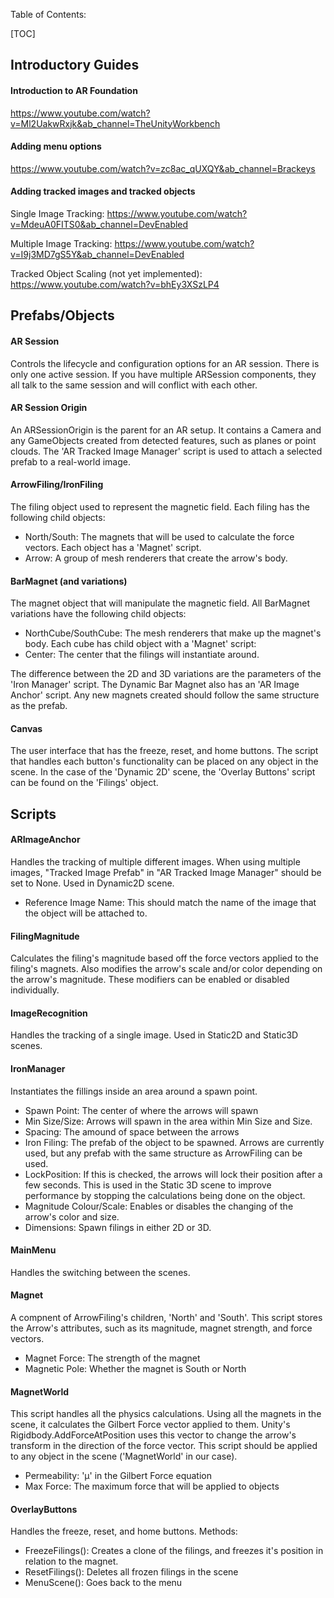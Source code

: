 Table of Contents:

[TOC]

## Introductory Guides

#### Introduction to AR Foundation
https://www.youtube.com/watch?v=Ml2UakwRxjk&ab_channel=TheUnityWorkbench

#### Adding menu options
https://www.youtube.com/watch?v=zc8ac_qUXQY&ab_channel=Brackeys

#### Adding tracked images and tracked objects
Single Image Tracking: https://www.youtube.com/watch?v=MdeuA0FITS0&ab_channel=DevEnabled

Multiple Image Tracking: https://www.youtube.com/watch?v=I9j3MD7gS5Y&ab_channel=DevEnabled

Tracked Object Scaling (not yet implemented): https://www.youtube.com/watch?v=bhEy3XSzLP4



## Prefabs/Objects

#### AR Session
Controls the lifecycle and configuration options for an AR session. There is only one active session. If you have multiple ARSession components, they all talk to the same session and will conflict with each other.

#### AR Session Origin
An ARSessionOrigin is the parent for an AR setup. It contains a Camera and any GameObjects created from detected features, such as planes or point clouds. The 'AR Tracked Image Manager' script is used to attach a selected prefab to a real-world image. 

#### ArrowFiling/IronFiling
The filing object used to represent the magnetic field. Each filing has the following child objects:
- North/South: The magnets that will be used to calculate the force vectors. Each object has a 'Magnet' script.
- Arrow: A group of mesh renderers that create the arrow's body. 

#### BarMagnet (and variations)
The magnet object that will manipulate the magnetic field. All BarMagnet variations have the following child objects:
- NorthCube/SouthCube: The mesh renderers that make up the magnet's body. Each cube has child object with a 'Magnet' script:
- Center: The center that the filings will instantiate around.

The difference between the 2D and 3D variations are the parameters of the 'Iron Manager' script. The Dynamic Bar Magnet also has an 'AR Image Anchor' script. Any new magnets created should follow the same structure as the prefab. 

#### Canvas
The user interface that has the freeze, reset, and home buttons. The script that handles each button's functionality can be placed on any object in the scene. In the case of the 'Dynamic 2D' scene, the 'Overlay Buttons' script can be found on the 'Filings' object. 

## Scripts
#### ARImageAnchor
Handles the tracking of multiple different images. When using multiple images, "Tracked Image Prefab" in "AR Tracked Image Manager" should be set to None. Used in Dynamic2D scene.
- Reference Image Name: This should match the name of the image that the object will be attached to.

#### FilingMagnitude
Calculates the filing's magnitude based off the force vectors applied to the filing's magnets. Also modifies the arrow's scale and/or color depending on the arrow's magnitude. These modifiers can be enabled or disabled individually. 

#### ImageRecognition
Handles the tracking of a single image. Used in Static2D and Static3D scenes.

#### IronManager
Instantiates the fillings inside an area around a spawn point. 

- Spawn Point: The center of where the arrows will spawn
- Min Size/Size: Arrows will spawn in the area within Min Size and Size.
- Spacing: The amound of space between the arrows
- Iron Filing: The prefab of the object to be spawned. Arrows are currently used, but any prefab with the same structure as ArrowFiling can be used. 
- LockPosition: If this is checked, the arrows will lock their position after a few seconds. This is used in the Static 3D scene to improve performance by stopping the calculations being done on the object.
- Magnitude Colour/Scale: Enables or disables the changing of the arrow's color and size.
- Dimensions: Spawn filings in either 2D or 3D. 

#### MainMenu
Handles the switching between the scenes. 

#### Magnet
A compnent of ArrowFiling's children, 'North' and 'South'. This script stores the Arrow's attributes, such as its magnitude, magnet strength, and force vectors.
-  Magnet Force: The strength of the magnet
-  Magnetic Pole: Whether the magnet is South or North

#### MagnetWorld
This script handles all the physics calculations. Using all the magnets in the scene, it calculates the Gilbert Force vector applied to them. Unity's Rigidbody.AddForceAtPosition uses this vector to change the arrow's transform in the direction of the force vector. This script should be applied to any object in the scene ('MagnetWorld' in our case).

- Permeability: 'μ' in the Gilbert Force equation
- Max Force: The maximum force that will be applied to objects

#### OverlayButtons
Handles the freeze, reset, and home buttons.
Methods:
- FreezeFilings(): Creates a clone of the filings, and freezes it's position in relation to the magnet.
- ResetFilings(): Deletes all frozen filings in the scene
- MenuScene(): Goes back to the menu











